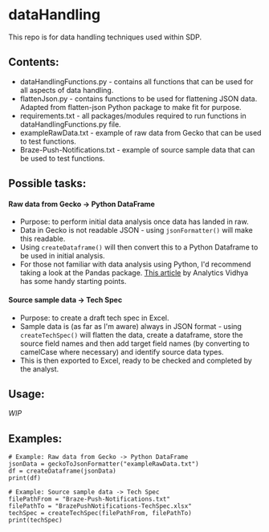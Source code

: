 # dataHandling
This repo is for data handling techniques used within SDP.

## Contents:
- dataHandlingFunctions.py - contains all functions that can be used for all aspects of data handling.
- flattenJson.py - contains functions to be used for flattening JSON data. Adapted from flatten-json Python package to make fit for purpose.
- requirements.txt - all packages/modules required to run functions in dataHandlingFunctions.py file.
- exampleRawData.txt - example of raw data from Gecko that can be used to test functions.
- Braze-Push-Notifications.txt - example of source sample data that can be used to test functions.


## Possible tasks:
#### Raw data from Gecko -> Python DataFrame
- Purpose: to perform initial data analysis once data has landed in raw.
- Data in Gecko is not readable JSON - using `jsonFormatter()` will make this readable.
- Using `createDataframe()` will then convert this to a Python Dataframe to be used in initial analysis.
- For those not familiar with data analysis using Python, I'd recommend taking a look at the Pandas package. [This article](https://www.analyticsvidhya.com/blog/2021/05/a-comprehensive-guide-to-data-analysis-using-pandas-hands-on-data-analysis-on-imdb-movies-data/) by Analytics Vidhya has some handy starting points.

#### Source sample data -> Tech Spec
- Purpose: to create a draft tech spec in Excel.
- Sample data is (as far as I'm aware) always in JSON format - using `createTechSpec()` will flatten the data, create a dataframe, store the source field names and then add target field names (by converting to camelCase where necessary) and identify source data types.
- This is then exported to Excel, ready to be checked and completed by the analyst.

## Usage:
<i>WIP</i>

## Examples:
```
# Example: Raw data from Gecko -> Python DataFrame
jsonData = geckoToJsonFormatter("exampleRawData.txt")
df = createDataframe(jsonData)
print(df)
```

```
# Example: Source sample data -> Tech Spec
filePathFrom = "Braze-Push-Notifications.txt"
filePathTo = "BrazePushNotifications-TechSpec.xlsx"
techSpec = createTechSpec(filePathFrom, filePathTo)
print(techSpec)
```
